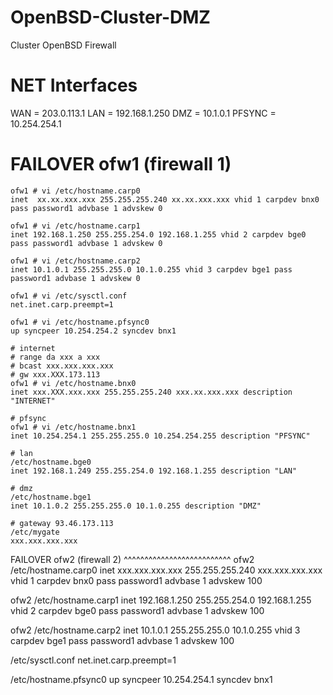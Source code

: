 # OpenBSD-Cluster-DMZ
Cluster OpenBSD Firewall

# NET Interfaces
WAN = 203.0.113.1
LAN = 192.168.1.250
DMZ = 10.1.0.1
PFSYNC = 10.254.254.1

# FAILOVER ofw1 (firewall 1)

    ofw1 # vi /etc/hostname.carp0
    inet  xx.xx.xxx.xxx 255.255.255.240 xx.xx.xxx.xxx vhid 1 carpdev bnx0 pass password1 advbase 1 advskew 0

    ofw1 # vi /etc/hostname.carp1
    inet 192.168.1.250 255.255.254.0 192.168.1.255 vhid 2 carpdev bge0 pass password1 advbase 1 advskew 0

    ofw1 # vi /etc/hostname.carp2
    inet 10.1.0.1 255.255.255.0 10.1.0.255 vhid 3 carpdev bge1 pass password1 advbase 1 advskew 0

    ofw1 # vi /etc/sysctl.conf
    net.inet.carp.preempt=1
  
    ofw1 # vi /etc/hostname.pfsync0
    up syncpeer 10.254.254.2 syncdev bnx1

    # internet 
    # range da xxx a xxx
    # bcast xxx.xxx.xxx.xxx 
    # gw xxx.XXX.173.113
    ofw1 # vi /etc/hostname.bnx0
    inet xxx.XXX.xxx.xxx 255.255.255.240 xxx.xx.xxx.xxx description "INTERNET"  

    # pfsync
    ofw1 # vi /etc/hostname.bnx1
    inet 10.254.254.1 255.255.255.0 10.254.254.255 description "PFSYNC"

    # lan
    /etc/hostname.bge0
    inet 192.168.1.249 255.255.254.0 192.168.1.255 description "LAN"

    # dmz
    /etc/hostname.bge1
    inet 10.1.0.2 255.255.255.0 10.1.0.255 description "DMZ"

    # gateway 93.46.173.113
    /etc/mygate
    xxx.xxx.xxx.xxx


FAILOVER ofw2 (firewall 2)
^^^^^^^^^^^^^^^^^^^^^^^^^^
ofw2 /etc/hostname.carp0
inet  xxx.xxx.xxx.xxx 255.255.255.240 xxx.xxx.xxx.xxx vhid 1 carpdev bnx0 pass password1 advbase 1 advskew 100

ofw2 /etc/hostname.carp1
inet 192.168.1.250 255.255.254.0 192.168.1.255 vhid 2 carpdev bge0 pass password1 advbase 1 advskew 100

ofw2 /etc/hostname.carp2
inet 10.1.0.1 255.255.255.0 10.1.0.255 vhid 3 carpdev bge1 pass password1 advbase 1 advskew 100

/etc/sysctl.conf
net.inet.carp.preempt=1

/etc/hostname.pfsync0
up syncpeer 10.254.254.1 syncdev bnx1


